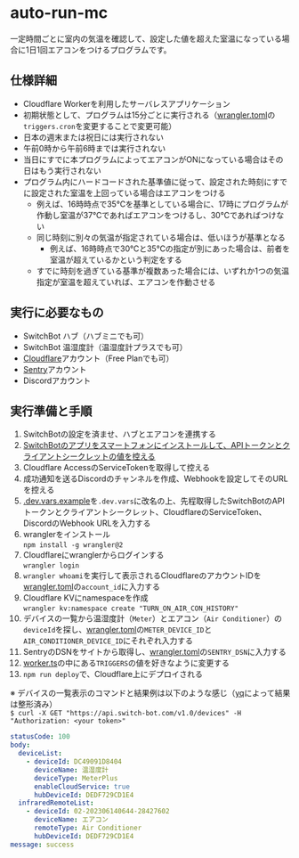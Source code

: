 # auto-run-mc

一定時間ごとに室内の気温を確認して、設定した値を超えた室温になっている場合に1日1回エアコンをつけるプログラムです。

## 仕様詳細

- Cloudflare Workerを利用したサーバレスアプリケーション
- 初期状態として、プログラムは15分ごとに実行される（[wrangler.toml](./wrangler.toml)の`triggers.cron`を変更することで変更可能）
- 日本の週末または祝日には実行されない
- 午前0時から午前6時までは実行されない
- 当日にすでに本プログラムによってエアコンがONになっている場合はその日はもう実行されない
- プログラム内にハードコードされた基準値に従って、設定された時刻にすでに設定された室温を上回っている場合はエアコンをつける
  - 例えば、16時時点で35℃を基準としている場合に、17時にプログラムが作動し室温が37℃であればエアコンをつけるし、30℃であればつけない
  - 同じ時刻に別々の気温が指定されている場合は、低いほうが基準となる
    - 例えば、16時時点で30℃と35℃の指定が別にあった場合は、前者を室温が超えているかという判定をする
  - すでに時刻を過ぎている基準が複数あった場合には、いずれか1つの気温指定が室温を超えていれば、エアコンを作動させる

## 実行に必要なもの

- SwitchBot ハブ（ハブミニでも可）
- SwitchBot 温湿度計（温湿度計プラスでも可）
- [Cloudflare](https://cloudflare.com)アカウント（Free Planでも可）
- [Sentry](https://sentry.io)アカウント
- Discordアカウント

## 実行準備と手順

1. SwitchBotの設定を済ませ、ハブとエアコンを連携する
1. [SwitchBotのアプリをスマートフォンにインストールして、APIトークンとクライアントシークレットの値を控える](https://github.com/OpenWonderLabs/SwitchBotAPI#getting-started)
1. Cloudflare AccessのServiceTokenを取得して控える
1. 成功通知を送るDiscordのチャンネルを作成、Webhookを設定してそのURLを控える
1. [.dev.vars.example](./.dev.vars.example)を`.dev.vars`に改名の上、先程取得したSwitchBotのAPIトークンとクライアントシークレット、CloudflareのServiceToken、DiscordのWebhook URLを入力する
1. wranglerをインストール  
  ```npm install -g wrangler@2```
1. Cloudflareにwranglerからログインする  
  ```wrangler login```
1. `wrangler whoami`を実行して表示されるCloudflareのアカウントIDを[wrangler.toml](./wrangler.toml)の`account_id`に入力する
1. Cloudflare KVにnamespaceを作成  
  ```wrangler kv:namespace create "TURN_ON_AIR_CON_HISTORY"```
1. デバイスの一覧から温湿度計（`Meter`）とエアコン（`Air Conditioner`）の`deviceId`を探し、[wrangler.toml](./wrangler.toml)の`METER_DEVICE_ID`と`AIR_CONDITIONER_DEVICE_ID`にそれぞれ入力する
1. SentryのDSNをサイトから取得し、[wrangler.toml](./wrangler.toml)の`SENTRY_DSN`に入力する
1. [worker.ts](./src/worker.ts)の中にある`TRIGGERS`の値を好きなように変更する
1. `npm run deploy`で、Cloudflare上にデプロイされる

※ デバイスの一覧表示のコマンドと結果例は以下のような感じ（[yq](https://github.com/mikefarah/yq)によって結果は整形済み）  
```$ curl -X GET "https://api.switch-bot.com/v1.0/devices" -H "Authorization: <your token>"```

```yaml
statusCode: 100
body:
  deviceList:
    - deviceId: DC49091D8404
      deviceName: 温湿度計
      deviceType: MeterPlus
      enableCloudService: true
      hubDeviceId: DEDF729CD1E4
  infraredRemoteList:
    - deviceId: 02-202306140644-28427602
      deviceName: エアコン
      remoteType: Air Conditioner
      hubDeviceId: DEDF729CD1E4
message: success
```
